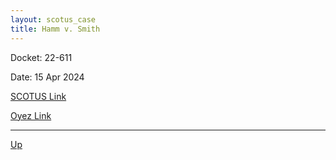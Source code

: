 ```yaml
---
layout: scotus_case
title: Hamm v. Smith
---
```


Docket: 22-611

Date: 15 Apr 2024

[SCOTUS Link](https://www.supremecourt.gov/opinions/23pdf/601us1r08_a8cf.pdf)

[Oyez Link](https://www.oyez.org/cases/2024/22-611)

---

[Up](./README.md)